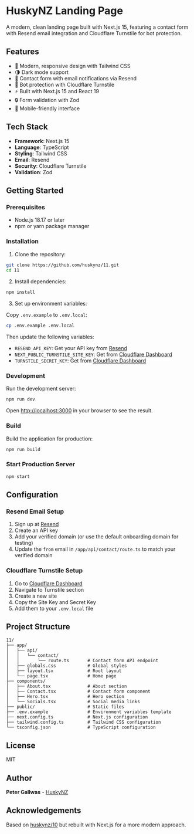 # HuskyNZ Landing Page

A modern, clean landing page built with Next.js 15, featuring a contact form with Resend email integration and Cloudflare Turnstile for bot protection.

## Features

- 🎨 Modern, responsive design with Tailwind CSS
- 🌗 Dark mode support
- 📧 Contact form with email notifications via Resend
- 🤖 Bot protection with Cloudflare Turnstile
- ⚡ Built with Next.js 15 and React 19
- 🔒 Form validation with Zod
- 📱 Mobile-friendly interface

## Tech Stack

- **Framework**: Next.js 15
- **Language**: TypeScript
- **Styling**: Tailwind CSS
- **Email**: Resend
- **Security**: Cloudflare Turnstile
- **Validation**: Zod

## Getting Started

### Prerequisites

- Node.js 18.17 or later
- npm or yarn package manager

### Installation

1. Clone the repository:
```bash
git clone https://github.com/huskynz/11.git
cd 11
```

2. Install dependencies:
```bash
npm install
```

3. Set up environment variables:

Copy `.env.example` to `.env.local`:
```bash
cp .env.example .env.local
```

Then update the following variables:

- `RESEND_API_KEY`: Get your API key from [Resend](https://resend.com/api-keys)
- `NEXT_PUBLIC_TURNSTILE_SITE_KEY`: Get from [Cloudflare Dashboard](https://dash.cloudflare.com/)
- `TURNSTILE_SECRET_KEY`: Get from [Cloudflare Dashboard](https://dash.cloudflare.com/)

### Development

Run the development server:

```bash
npm run dev
```

Open [http://localhost:3000](http://localhost:3000) in your browser to see the result.

### Build

Build the application for production:

```bash
npm run build
```

### Start Production Server

```bash
npm start
```

## Configuration

### Resend Email Setup

1. Sign up at [Resend](https://resend.com)
2. Create an API key
3. Add your verified domain (or use the default onboarding domain for testing)
4. Update the `from` email in `/app/api/contact/route.ts` to match your verified domain

### Cloudflare Turnstile Setup

1. Go to [Cloudflare Dashboard](https://dash.cloudflare.com/)
2. Navigate to Turnstile section
3. Create a new site
4. Copy the Site Key and Secret Key
5. Add them to your `.env.local` file

## Project Structure

```
11/
├── app/
│   ├── api/
│   │   └── contact/
│   │       └── route.ts       # Contact form API endpoint
│   ├── globals.css            # Global styles
│   ├── layout.tsx             # Root layout
│   └── page.tsx               # Home page
├── components/
│   ├── About.tsx              # About section
│   ├── Contact.tsx            # Contact form component
│   ├── Hero.tsx               # Hero section
│   └── Socials.tsx            # Social media links
├── public/                    # Static files
├── .env.example               # Environment variables template
├── next.config.ts             # Next.js configuration
├── tailwind.config.ts         # Tailwind CSS configuration
└── tsconfig.json              # TypeScript configuration
```

## License

MIT

## Author

**Peter Gallwas** - [HuskyNZ](https://github.com/HuskyNZ)

## Acknowledgements

Based on [huskynz/10](https://github.com/huskynz/10) but rebuilt with Next.js for a more modern approach.
